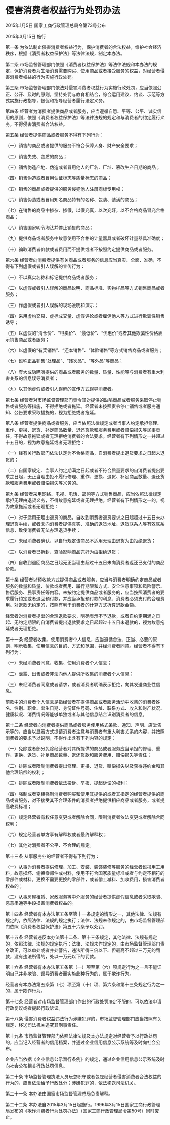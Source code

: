 # 侵害消费者权益行为处罚办法

2015年1月5日 国家工商行政管理总局令第73号公布

2015年3月15日 施行



第一条 为依法制止侵害消费者权益行为，保护消费者的合法权益，维护社会经济秩序，根据《消费者权益保护法》等法律法规，制定本办法。

第二条 市场监督管理部门依照《消费者权益保护法》等法律法规和本办法的规定，保护消费者为生活消费需要购买、使用商品或者接受服务的权益，对经营者侵害消费者权益的行为实施行政处罚。

第三条 市场监督管理部门依法对侵害消费者权益行为实施行政处罚，应当依照公正、公开、及时的原则，坚持处罚与教育相结合，综合运用建议、约谈、示范等方式实施行政指导，督促和指导经营者履行法定义务。

第四条 经营者为消费者提供商品或者服务，应当遵循自愿、平等、公平、诚实信用的原则，依照《消费者权益保护法》等法律法规的规定和与消费者的约定履行义务，不得侵害消费者合法权益。

第五条 经营者提供商品或者服务不得有下列行为：

（一）销售的商品或者提供的服务不符合保障人身、财产安全要求；

（二）销售失效、变质的商品；

（三）销售伪造产地、伪造或者冒用他人的厂名、厂址、篡改生产日期的商品；

（四）销售伪造或者冒用认证标志等质量标志的商品；

（五）销售的商品或者提供的服务侵犯他人注册商标专用权；

（六）销售伪造或者冒用知名商品特有的名称、包装、装潢的商品；

（七）在销售的商品中掺杂、掺假，以假充真，以次充好，以不合格商品冒充合格商品；

（八）销售国家明令淘汰并停止销售的商品；

（九）提供商品或者服务中故意使用不合格的计量器具或者破坏计量器具准确度；

（十）骗取消费者价款或者费用而不提供或者不按照约定提供商品或者服务。

第六条 经营者向消费者提供有关商品或者服务的信息应当真实、全面、准确，不得有下列虚假或者引人误解的宣传行为：

（一）不以真实名称和标记提供商品或者服务；

（二）以虚假或者引人误解的商品说明、商品标准、实物样品等方式销售商品或者服务；

（三）作虚假或者引人误解的现场说明和演示；

（四）采用虚构交易、虚标成交量、虚假评论或者雇佣他人等方式进行欺骗性销售诱导；

（五）以虚假的“清仓价”、“甩卖价”、“最低价”、“优惠价”或者其他欺骗性价格表示销售商品或者服务；

（六）以虚假的“有奖销售”、“还本销售”、“体验销售”等方式销售商品或者服务；

（七）谎称正品销售“处理品”、“残次品”、“等外品”等商品；

（八）夸大或隐瞒所提供的商品或者服务的数量、质量、性能等与消费者有重大利害关系的信息误导消费者；

（九）以其他虚假或者引人误解的宣传方式误导消费者。

第七条 经营者对市场监督管理部门责令其对提供的缺陷商品或者服务采取停止销售或者服务等措施，不得拒绝或者拖延。经营者未按照责令停止销售或者服务通知、公告要求采取措施的，视为拒绝或者拖延。

第八条 经营者提供商品或者服务，应当依照法律规定或者当事人约定承担修理、重作、更换、退货、补足商品数量、退还货款和服务费用或者赔偿损失等民事责任，不得故意拖延或者无理拒绝消费者的合法要求。经营者有下列情形之一并超过十五日的，视为故意拖延或者无理拒绝：

（一）经有关行政部门依法认定为不合格商品，自消费者提出退货要求之日起未退货的；

（二）自国家规定、当事人约定期满之日起或者不符合质量要求的自消费者提出要求之日起，无正当理由拒不履行修理、重作、更换、退货、补足商品数量、退还货款和服务费用或者赔偿损失等义务的。

第九条 经营者采用网络、电视、电话、邮购等方式销售商品，应当依照法律规定承担无理由退货义务，不得故意拖延或者无理拒绝。经营者有下列情形之一的，视为故意拖延或者无理拒绝：

（一）对于适用无理由退货的商品，自收到消费者退货要求之日起超过十五日未办理退货手续，或者未向消费者提供真实、准确的退货地址、退货联系人等有效联系信息，致使消费者无法办理退货手续；

（二）未经消费者确认，以自行规定该商品不适用无理由退货为由拒绝退货；

（三）以消费者已拆封、查验影响商品完好为由拒绝退货；

（四）自收到退回商品之日起无正当理由超过十五日未向消费者返还已支付的商品价款。

第十条 经营者以预收款方式提供商品或者服务，应当与消费者明确约定商品或者服务的数量和质量、价款或者费用、履行期限和方式、安全注意事项和风险警示、售后服务、民事责任等内容。未按约定提供商品或者服务的，应当按照消费者的要求履行约定或者退回预付款，并应当承担预付款的利息、消费者必须支付的合理费用。对退款无约定的，按照有利于消费者的计算方式折算退款金额。

经营者对消费者提出的合理退款要求，明确表示不予退款，或者自约定期满之日起、无约定期限的自消费者提出退款要求之日起超过十五日未退款的，视为故意拖延或者无理拒绝。

第十一条 经营者收集、使用消费者个人信息，应当遵循合法、正当、必要的原则，明示收集、使用信息的目的、方式和范围，并经消费者同意。经营者不得有下列行为：

（一）未经消费者同意，收集、使用消费者个人信息；

（二）泄露、出售或者非法向他人提供所收集的消费者个人信息；

（三）未经消费者同意或者请求，或者消费者明确表示拒绝，向其发送商业性信息。

前款中的消费者个人信息是指经营者在提供商品或者服务活动中收集的消费者姓名、性别、职业、出生日期、身份证件号码、住址、联系方式、收入和财产状况、健康状况、消费情况等能够单独或者与其他信息结合识别消费者的信息。

第十二条 经营者向消费者提供商品或者服务使用格式条款、通知、声明、店堂告示等的，应当以显著方式提请消费者注意与消费者有重大利害关系的内容，并按照消费者的要求予以说明，不得作出含有下列内容的规定：

（一）免除或者部分免除经营者对其所提供的商品或者服务应当承担的修理、重作、更换、退货、补足商品数量、退还货款和服务费用、赔偿损失等责任；

（二）排除或者限制消费者提出修理、更换、退货、赔偿损失以及获得违约金和其他合理赔偿的权利；

（三）排除或者限制消费者依法投诉、举报、提起诉讼的权利；

（四）强制或者变相强制消费者购买和使用其提供的或者其指定的经营者提供的商品或者服务，对不接受其不合理条件的消费者拒绝提供相应商品或者服务，或者提高收费标准；

（五）规定经营者有权任意变更或者解除合同，限制消费者依法变更或者解除合同权利；

（六）规定经营者单方享有解释权或者最终解释权；

（七）其他对消费者不公平、不合理的规定。

第十三条 从事服务业的经营者不得有下列行为：

（一）从事为消费者提供修理、加工、安装、装饰装修等服务的经营者谎报用工用料，故意损坏、偷换零部件或材料，使用不符合国家质量标准或者与约定不相符的零部件或材料，更换不需要更换的零部件，或者偷工减料、加收费用，损害消费者权益的；

（二）从事房屋租赁、家政服务等中介服务的经营者提供虚假信息或者采取欺骗、恶意串通等手段损害消费者权益的。

第十四条 经营者有本办法第五条至第十一条规定的情形之一，其他法律、法规有规定的，依照法律、法规的规定执行；法律、法规未作规定的，由市场监督管理部门依照《消费者权益保护法》第五十六条予以处罚。

第十五条 经营者违反本办法第十二条、第十三条规定，其他法律、法规有规定的，依照法律、法规的规定执行；法律、法规未作规定的，由市场监督管理部门责令改正，可以单处或者并处警告，违法所得三倍以下、但最高不超过三万元的罚款，没有违法所得的，处以一万元以下的罚款。

第十六条 经营者有本办法第五条第（一）项至第（六）项规定行为之一且不能证明自己并非欺骗、误导消费者而实施此种行为的，属于欺诈行为。

经营者有本办法第五条第（七）项至第（十）项、第六条和第十三条规定行为之一的，属于欺诈行为。

第十七条 经营者对市场监督管理部门作出的行政处罚决定不服的，可以依法申请行政复议或者提起行政诉讼。

第十八条 侵害消费者权益违法行为涉嫌犯罪的，市场监督管理部门应当按照有关规定，移送司法机关追究其刑事责任。

第十九条 市场监督管理部门依照法律法规及本办法规定对经营者予以行政处罚的，应当记入经营者的信用档案，并通过企业信用信息公示系统等及时向社会公布。

企业应当依据《企业信息公示暂行条例》的规定，通过企业信用信息公示系统及时向社会公布相关行政处罚信息。

第二十条 市场监督管理执法人员玩忽职守或者包庇经营者侵害消费者合法权益的行为的，应当依法给予行政处分；涉嫌犯罪的，依法移送司法机关。

第二十一条 本办法由国家市场监督管理总局负责解释。

第二十二条 本办法自2015年3月15日起施行。1996年3月15日国家工商行政管理局发布的《欺诈消费者行为处罚办法》（国家工商行政管理局令第50号）同时废止。